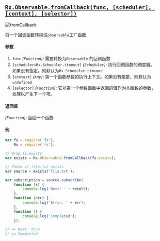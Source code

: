## [`Rx.Observable.fromCallback(func, [scheduler], [context], [selector])`](https://github.com/Reactive-Extensions/RxJS/blob/master/src/core/linq/observable/fromcallback.js)

![fromCallback](http://reactivex.io/documentation/operators/images/fromCallback.png)

将一个回调函数转换成`observable`工厂函数.

#### 参数
1. `func` *(`Function`)*: 需要转换为`Observable` 的回调函数
2. `[scheduler=Rx.Scheduler.timeout]` *(`Scheduler`)*: 执行回调函数的调度器。如果没有指定，则默认为`Rx.Scheduler.timeout`.
3. `[context]` *(`Any`)*: 第一个函数参数的执行上下文。如果没有指定，则默认为 `undefined`
4. `[selector]` *(`Function`)*: 它以第一个参数函数中返回的值作为本函数的参数，处理以产生下一个项。

#### 返回值
*(`Function`)*: 返回一个函数

#### 例
```js
var fs = require('fs'),
    Rx = require('rx');

// Wrap fs.exists
var exists = Rx.Observable.fromCallback(fs.exists);

// Check if file.txt exists
var source = exists('file.txt');

var subscription = source.subscribe(
    function (x) {
        console.log('Next: ' + result);
    },
    function (err) {
        console.log('Error: ' + err);   
    },
    function () {
        console.log('Completed');   
    });

// => Next: true
// => Completed
```
